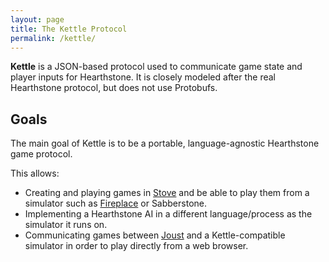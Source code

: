 ```yaml
---
layout: page
title: The Kettle Protocol
permalink: /kettle/
---
```


**Kettle** is a JSON-based protocol used to communicate game state and player
inputs for Hearthstone. It is closely modeled after the real Hearthstone
protocol, but does not use Protobufs.


## Goals

The main goal of Kettle is to be a portable, language-agnostic Hearthstone game
protocol.

This allows:

* Creating and playing games in [Stove](/stove/) and be able to play them from a
  simulator such as [Fireplace](/fireplace/) or Sabberstone.
* Implementing a Hearthstone AI in a different language/process as the simulator
  it runs on.
* Communicating games between [Joust](/joust/) and a Kettle-compatible simulator
  in order to play directly from a web browser.
